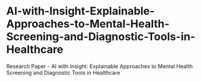 # AI-with-Insight-Explainable-Approaches-to-Mental-Health-Screening-and-Diagnostic-Tools-in-Healthcare
Research Paper - AI with Insight: Explainable Approaches to Mental Health Screening and Diagnostic Tools in Healthcare
